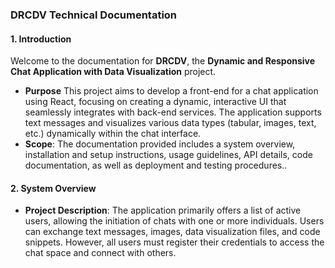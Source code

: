 ### DRCDV Technical Documentation

#### **1. Introduction**

Welcome to the documentation for **DRCDV**, the **Dynamic and Responsive Chat Application with Data Visualization** project.

- **Purpose**
  This project aims to develop a front-end for a chat application using React, focusing on creating a dynamic, interactive UI that seamlessly integrates with back-end services. The application supports text messages and visualizes various data types (tabular, images, text, etc.) dynamically within the chat interface.
- **Scope**:
  The documentation provided includes a system overview, installation and setup instructions, usage guidelines, API details, code documentation, as well as deployment and testing procedures..

#### **2. System Overview**

- **Project Description**:
  The application primarily offers a list of active users, allowing the initiation of chats with one or more individuals. Users can exchange text messages, images, data visualization files, and code snippets. However, all users must register their credentials to access the chat space and connect with others.
